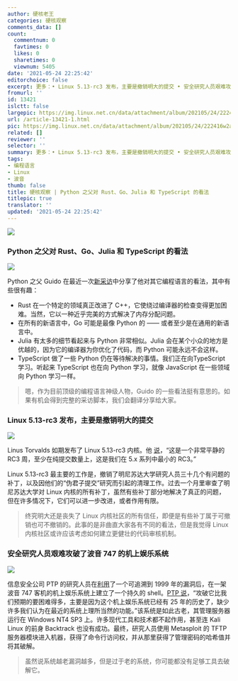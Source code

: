 ```yaml
---
author: 硬核老王
categories: 硬核观察
comments_data: []
count:
  commentnum: 0
  favtimes: 0
  likes: 0
  sharetimes: 0
  viewnum: 5405
date: '2021-05-24 22:25:42'
editorchoice: false
excerpt: 更多：• Linux 5.13-rc3 发布，主要是撤销明大的提交 • 安全研究人员艰难攻破了波音 747 的机上娱乐系统
fromurl: ''
id: 13421
islctt: false
largepic: https://img.linux.net.cn/data/attachment/album/202105/24/222416w2ado7rg287q7825.jpg
url: /article-13421-1.html
pic: https://img.linux.net.cn/data/attachment/album/202105/24/222416w2ado7rg287q7825.jpg.thumb.jpg
related: []
reviewer: ''
selector: ''
summary: 更多：• Linux 5.13-rc3 发布，主要是撤销明大的提交 • 安全研究人员艰难攻破了波音 747 的机上娱乐系统
tags:
- 编程语言
- Linux
- 波音
thumb: false
title: 硬核观察 | Python 之父对 Rust、Go、Julia 和 TypeScript 的看法
titlepic: true
translator: ''
updated: '2021-05-24 22:25:42'
---
```


![](https://img.linux.net.cn/data/attachment/album/202105/24/222416w2ado7rg287q7825.jpg)


### Python 之父对 Rust、Go、Julia 和 TypeScript 的看法


![](https://img.linux.net.cn/data/attachment/album/202105/24/222432sc5957j2tcxretzs.jpg)


Python 之父 Guido 在最近一次[新采访](https://www.youtube.com/watch?v=aYbNh3NS7jA)中分享了他对其它编程语言的看法，其中有些很有趣：


* Rust 在一个特定的领域真正改进了 C++，它使绕过编译器的检查变得更加困难。当然，它以一种近乎完美的方式解决了内存分配问题。
* 在所有的新语言中，Go 可能是最像 Python 的 —— 或者至少是在通用的新语言中。
* Julia 有太多的细节看起来与 Python 非常相似。Julia 会在某个小众的地方是优越的，因为它的编译器为你优化了代码，而 Python 可能永远不会这样。
* TypeScript 做了一些 Python 仍在等待解决的事情。我们正在向TypeScript学习。听起来 TypeScript 也在向 Python 学习，就像 JavaScript 在一些领域向 Python 学习一样。



> 
> 嗯，作为目前顶级的编程语言神级人物，Guido 的一些看法挺有意思的。如果有机会得到完整的采访脚本，我们会翻译分享给大家。
> 
> 
> 


### Linux 5.13-rc3 发布，主要是撤销明大的提交


![](https://img.linux.net.cn/data/attachment/album/202105/24/222457rnlb6gqneou48bna.jpg)


Linus Torvalds 如期发布了 Linux 5.13-rc3 内核。他 [说](https://lore.kernel.org/lkml/CAHk-=wiUwtRp+jjCMd9x8O90iD_YHVBQzJoKCsT9e06L7qob3Q@mail.gmail.com/T/#u)，“这是一个非常平静的 RC3 周，至少在纯提交数量上，这是我们在 5.x 系列中最小的 RC3。”


Linux 5.13-rc3 最主要的工作是，撤销了明尼苏达大学研究人员三十几个有问题的补丁，以及因他们的“伪君子提交”研究而引起的清理工作。过去一个月里审查了明尼苏达大学对 Linux 内核的所有补丁，虽然有些补丁部分地解决了真正的问题，但在许多情况下，它们可以进一步改进，或者作用有限。



> 
> 终究明大还是丧失了 Linux 内核社区的所有信任，即便是有些补丁属于可撤销也可不撤销的。此事的是非曲直大家各有不同的看法，但是我觉得 Linux 内核社区或许应该考虑如何建立更健壮的代码审核机制。
> 
> 
> 


### 安全研究人员艰难攻破了波音 747 的机上娱乐系统


![](https://img.linux.net.cn/data/attachment/album/202105/24/222526c26nnrbqgg2zni76.jpg)


信息安全公司 PTP 的研究人员在[利用](https://www.theregister.com/2021/05/21/boeing_747_ife_windows_nt4_shell_access/)了一个可追溯到 1999 年的漏洞后，在一架波音 747 客机的机上娱乐系统上建立了一个持久的 shell。[PTP 说](https://www.pentestpartners.com/security-blog/getting-a-persistent-shell-on-a-747-ife/)，“攻破它比我们预期的要困难得多，主要是因为这个机上娱乐系统已经有 25 年的历史了，缺少许多我们认为在最近的系统上理所当然的功能。”该系统是如此古老，其管理服务器运行在 Windows NT4 SP3 上。许多现代工具和技术都不起作用，甚至连 Kali Linux 的前身 Backtrack 也没有成功。最终，研究人员使用 Metasploit 的 TFTP 服务器模块进入机器，获得了命令行访问权，并从那里获得了管理密码的哈希值并将其破解。



> 
> 虽然说系统越老漏洞越多，但是过于老的系统，你可能都没有足够工具去破解它。
> 
> 
>